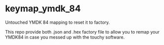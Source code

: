 # keymap_ymdk_84
Untouched YMDK 84 mapping to reset it to factory.

This repo provide both .json and .hex factory file to allow you to remap your YMDK84 in case you messed up with the touchy software.
